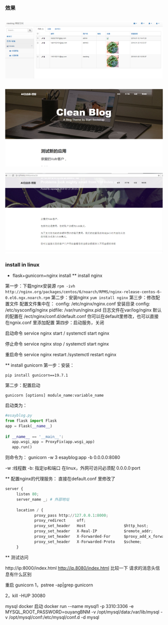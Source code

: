 

### 效果 

![后台](001.png)
----
![首页](002.png)
-----
![文章页](003.png)


### install in linux

* flask+gunicorn+nginx install
** install nginx

第一步：下载nginx安装源
 ``rpm -ivh http://nginx.org/packages/centos/6/noarch/RPMS/nginx-release-centos-6-0.el6.ngx.noarch.rpm``
第二步：安装nginx
  ``yum install nginx``
第三步：修改配置文件
    配置文件集中在：
    config: /etc/nginx/nginx.conf     安装目录
    config: /etc/sysconfig/nginx
    pidfile: /var/run/nginx.pid
    日志文件在var/log/nginx
默认的配置在 /ect/nginx/conf.d/default.conf
你可以在default里修改，也可以直接在ngnix.conf 里添加配置
第四步：启动服务，关闭

   启动命令    service nginx start / systemctl start nginx
   
   停止命令    service nginx stop / systemctl start nginx
   
   重启命令    service nginx restart /systemctl restart nginx
   


** install gunicorn
第一步：安装：

    pip install gunicorn==19.7.1
    
第二步：配置启动

    gunicorn [options] module_name:variable_name
    
启动类为：
 ```python
 #esayblog.py
 from flask import Flask
 app = Flask(__name__)

 if __name__ == '__main__':
    app.wsgi_app = ProxyFix(app.wsgi_app)
    app.run()
 ```
 则命令为：
   gunicorn -w 3 esayblog:app -b 0.0.0.0:8080

 -w :线程数
 -b: 指定ip和端口
 在linux，外网可访问必须配 0.0.0.0:port

** 配置nginx的代理服务：
   直接在default.conf 里修改了

   ```python
   server {
        listen 80;
        server_name _; # 外部地址

        location / {
                proxy_pass http://127.0.0.1:8000;
                proxy_redirect     off;
                proxy_set_header   Host                 $http_host;
                proxy_set_header   X-Real-IP            $remote_addr;
                proxy_set_header   X-Forwarded-For      $proxy_add_x_forwarded_for;
                proxy_set_header   X-Forwarded-Proto    $scheme;
        }
   ```

** 测试访问

http://ip:8000/index.html
http://ip.8080/index.html
比较一下 请求的消息头信息有什么区别

重启 gunicorn
1，pstree -ap|grep gunicorn

2，kill -HUP 30080


mysql docker 启动
docker run --name mysql1 -p 3310:3306 -e MYSQL_ROOT_PASSWORD=ouyangBNM  -v /opt/mysql/data:/var/lib/mysql -v /opt/mysql/conf:/etc/mysql/conf.d -d mysql

